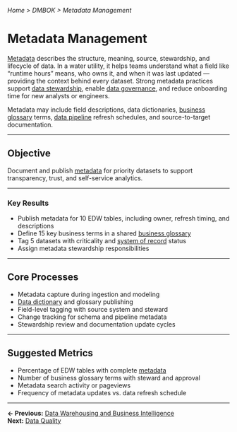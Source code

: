 *Home > DMBOK > Metadata Management*

# Metadata Management

[Metadata](../glossary.md#metadata) describes the structure, meaning, source, stewardship, and lifecycle of data. In a water utility, it helps teams understand what a field like “runtime hours” means, who owns it, and when it was last updated — providing the context behind every dataset. Strong metadata practices support [data stewardship](../glossary.md#stewardship), enable [data governance](../glossary.md#data-governance), and reduce onboarding time for new analysts or engineers.

Metadata may include field descriptions, data dictionaries, [business glossary](../glossary.md#business-glossary) terms, [data pipeline](../glossary.md#data-pipeline) refresh schedules, and source-to-target documentation.

---

## Objective

Document and publish [metadata](../glossary.md#metadata) for priority datasets to support transparency, trust, and self-service analytics.

---

### Key Results

- Publish metadata for 10 EDW tables, including owner, refresh timing, and descriptions  
- Define 15 key business terms in a shared [business glossary](../glossary.md#business-glossary)  
- Tag 5 datasets with criticality and [system of record](../glossary.md#system-of-record) status  
- Assign metadata stewardship responsibilities  

---

## Core Processes

- Metadata capture during ingestion and modeling  
- [Data dictionary](../glossary.md#data-dictionary) and glossary publishing  
- Field-level tagging with source system and steward  
- Change tracking for schema and pipeline metadata  
- Stewardship review and documentation update cycles  

---

## Suggested Metrics

- Percentage of EDW tables with complete [metadata](../glossary.md#metadata)  
- Number of business glossary terms with steward and approval  
- Metadata search activity or pageviews  
- Frequency of metadata updates vs. data refresh schedule

---

**← Previous:** [Data Warehousing and Business Intelligence](../09_warehousing/index.md)  
**Next:** [Data Quality](../11_quality/index.md)
